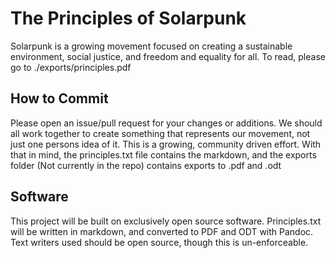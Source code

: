 # The Principles of Solarpunk

Solarpunk is a growing movement focused on creating a sustainable environment, social justice, and freedom and equality for all. To read, please go to ./exports/principles.pdf

## How to Commit

Please open an issue/pull request for your changes or additions. We should all work together to create something that represents our movement, not just one persons idea of it. This is a growing, community driven effort. With that in mind, the principles.txt file contains the markdown, and the exports folder (Not currently in the repo) contains exports to .pdf and .odt

## Software 

This project will be built on exclusively open source software. Principles.txt will be written in markdown, and converted to PDF and ODT with Pandoc. Text writers used should be open source, though this is un-enforceable.
